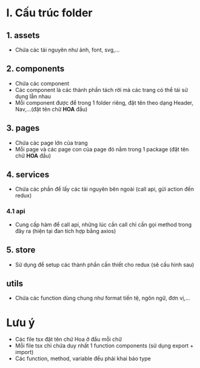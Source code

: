 # I. Cấu trúc folder

## 1. assets

- Chứa các tài nguyên như ảnh, font, svg,...

## 2. components

- Chứa các component
- Các component là các thành phần tách rời mà các trang có thể tái sử dụng lẫn nhau
- Mỗi component được để trong 1 folder riêng, đặt tên theo dạng Header, Nav,...(đặt tên chữ **HOA** đầu)

## 3. pages

- Chứa các page lớn của trang
- Mỗi page và các page con của page đó nằm trong 1 package (đặt tên chữ **HOA** đầu)

## 4. services

- Chứa các phần để lấy các tài nguyên bên ngoài (call api, gửi action đến redux)

### 4.1 api

- Cung cấp hàm để call api, những lúc cần call chỉ cần gọi method trong đây ra (hiện tại đan tích hợp bằng axios)

## 5. store

- Sử dụng để setup các thành phần cần thiết cho redux (sẽ cấu hình sau)

## utils

- Chứa các function dùng chung như format tiền tệ, ngôn ngữ, đơn vị,...

# Lưu ý

- Các file tsx đặt tên chứ Hoa ở đầu mỗi chữ
- Mỗi file tsx chỉ chứa duy nhất 1 function components (sử dụng export + import)
- Các function, method, variable đều phải khai báo type
